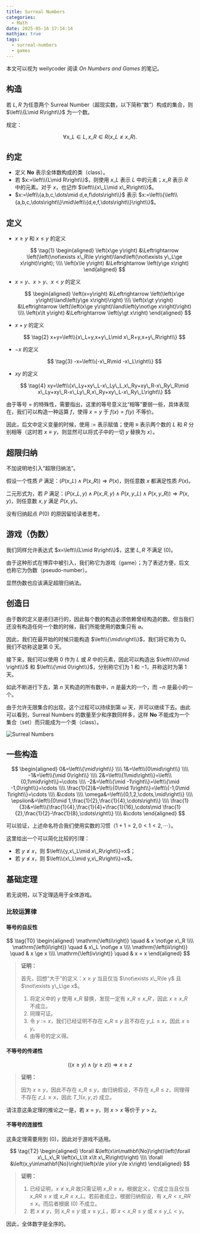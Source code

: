 ```yaml
---
title: Surreal Numbers
categories:
  - Math
date: 2025-05-16 17:14:14
mathjax: true
tags:
  - surreal-numbers
  - games
---
```


本文可以视为 weilycoder 阅读 *On Numbers and Games* 的笔记。

## 构造

若 $L,R$ 为任意两个 Surreal Number（超现实数，以下简称“数”）构成的集合，则 $\left\\{L\mid R\right\\}$ 为一个数。

规定：

$$
\tag{0} \forall x\_L \in L,x\_R \in R\left(x\_L \not \ge x\_R\right).
$$

## 约定

+ 定义 $\mathbf{No}$ 表示全体数构成的类（class）。
+ 若 $x:=\left\\{L\mid R\right\\}$，则使用 $x\_L$ 表示 $L$ 中的元素；$x\_R$ 表示 $R$ 中的元素。对于 $x$，也记作 $\left\\{x\_L\mid x\_R\right\\}$。
+ $x:=\left\\{a,b,c,\dots\mid d,e,f\dots\right\\}$ 表示 $x:=\left\\{\left\\{a,b,c,\dots\right\\}\mid\left\\{d,e,f,\dots\right\\}\right\\}$。

## 定义

+ $x\ge y$ 和 $x\le y$ 的定义

  $$
  \tag{1}
  \begin{aligned}
  \left(x\ge y\right) &\Leftrightarrow \left(\left(\not\exists x\_R\le y\right)\land\left(\not\exists y\_L\ge x\right)\right); \\\\
  \left(x\le y\right) &\Leftrightarrow \left(y\ge x\right)
  \end{aligned}
  $$

+ $x=y$、$x\gt y$、$x\lt y$ 的定义

  $$
  \begin{aligned}
  \left(x=y\right) &\Leftrightarrow \left(\left(x\ge y\right)\land\left(y\ge x\right)\right) \\\\
  \left(x\gt y\right) &\Leftrightarrow \left(\left(x\ge y\right)\land\left(y\not\ge x\right)\right) \\\\
  \left(x\lt y\right) &\Leftrightarrow \left(y\gt x\right)
  \end{aligned}
  $$

+ $x+y$ 的定义

  $$
  \tag{2} x+y=\left\\{x\_L+y,x+y\_L\mid x\_R+y,x+y\_R\right\\}
  $$

+ $-x$ 的定义

  $$
  \tag{3} -x=\left\\{-x\_R\mid -x\_L\right\\}
  $$

+ $xy$ 的定义

  $$
  \tag{4} xy=\left\\{x\_Ly+xy\_L-x\_Ly\_L,x\_Ry+xy\_R-x\_Ry\_R\mid x\_Ly+xy\_R-x\_Ly\_R,x\_Ry+xy\_L-x\_Ry\_L\right\\}
  $$

由于等号 $=$ 的特殊性，需要指出，这里的等号意义比“相等”要弱一些，具体表现在，我们可以构造一种运算 $f$，使得 $x=y$ 于 $f\left(x\right)=f\left(y\right)$ 不等价。

因此，后文中定义变量的时候，使用 $:=$ 表示赋值；使用 $\equiv$ 表示两个数的 $L$ 和 $R$ 分别相等（这时若 $x\equiv y$，则显然可以将式子中的一切 $y$ 替换为 $x$）。

## 超限归纳

不加说明地引入“超限归纳法”。

假设一个性质 $P$ 满足：$\left(P\left(x\_L\right)\land P\left(x\_R\right)\right)\Rightarrow P\left(x\right)$，则任意数 $x$ 都满足性质 $P\left(x\right)$。

二元形式为，若 $P$ 满足：$\left(P\left(x\_L,y\right)\land P\left(x\_R,y\right)\land P\left(x,y\_L\right)\land P\left(x,y\_R\right)\right)\Rightarrow P\left(x,y\right)$，则任意数 $x,y$ 满足 $P\left(x,y\right)$。

没有归纳起点 $P\left(0\right)$ 的原因留给读者思考。

## 游戏（伪数）

我们同样允许表达式 $x=\left\\{L\mid R\right\\}$，这里 $L,R$ 不满足 $\mathrm{\left(0\right)}$。

由于这种形式在博弈中被引入，我们称它为游戏（game）；为了表述方便，后文也称它为伪数（pseudo-number）。

显然伪数也应该满足超限归纳法。

## 创造日

由于数的定义是递归进行的，因此每个数的构造必须依赖曾经构造的数。但当我们还没有构造任何一个数的时候，我们所能使用的数集只有 $\varnothing$。

因此，我们在最开始的时候只能构造 $\left\\{\mid\right\\}$，我们将它称为 $0$。我们不妨称这是第 $0$ 天。

接下来，我们可以使用 $0$ 作为 $L$ 或 $R$ 中的元素，因此可以构造出 $\left\\{0\mid \right\\}$ 和 $\left\\{\mid 0\right\\}$，分别称它们为 $1$ 和 $-1$，并称这时为第 $1$ 天。

如此不断进行下去，第 $n$ 天构造的所有数中，$n$ 是最大的一个，而 $-n$ 是最小的一个。

由于允许无限集合的出现，这个过程可以持续到第 $\omega$ 天，并可以继续下去。由此可以看到，Surreal Numbers 的数量至少和序数同样多，这样 $\mathbf{No}$ 不能成为一个集合（set）而只能成为一个类（class）。

![Surreal Numbers](/image/ONAG-22.png)

## 一些构造

$$
\begin{aligned}
0&=\left\\{\mid\right\\} \\\\
1&=\left\\{0\mid\right\\} \\\\
-1&=\left\\{\mid 0\right\\} \\\\
2&=\left\\{1\mid\right\\}=\left\\{0,1\mid\right\\}=\cdots \\\\
-2&=\left\\{\mid -1\right\\}=\left\\{\mid -1,0\right\\}=\cdots \\\\
\frac{1}{2}&=\left\\{0\mid 1\right\\}=\left\\{-1,0\mid 1\right\\}=\cdots \\\\
&\cdots \\\\
\omega&=\left\\{0,1,2,\cdots,\mid\right\\} \\\\
\epsilon&=\left\\{0\mid 1,\frac{1}{2},\frac{1}{4},\cdots\right\\} \\\\
\frac{1}{3}&=\left\\{\frac{1}{4},\frac{1}{4}+\frac{1}{16},\cdots\mid \frac{1}{2},\frac{1}{2}-\frac{1}{8},\cdots\right\\} \\\\
&\cdots
\end{aligned}
$$

可以验证，上述命名符合我们使用实数的习惯（$1+1=2,0\lt 1\lt 2,\cdots$）。

这里给出一个可以简化比较的引理：

+ 若 $y\not\ge x$，则 $\left\\{y,x\_L\mid x\_R\right\\}=x$；
+ 若 $y\not\le x$，则 $\left\\{x\_L\mid y,x\_R\right\\}=x$。

## 基础定理

若无说明，以下定理适用于全体游戏。

### 比较运算律

#### 等号的自反性

$$
\tag{T0}
\begin{aligned}
\mathrm{\left(i\right)} \quad & x \not\ge x\_R \\\\
\mathrm{\left(ii\right)} \quad & x\_L \not\ge x \\\\
\mathrm{\left(iii\right)} \quad & x \ge x \\\\
\mathrm{\left(iv\right)} \quad & x = x
\end{aligned}
$$

> **证明：**
>
> 首先，回想“大于”的定义：$x\ge y$ 当且仅当 $\not\exists x\_R\le y$ 且 $\not\exists y\_L\ge x$。
>
> 1. 将定义中的 $y$ 使用 $x\_R$ 替换，发现一定有 $x\_R\le x\_R'$，因此 $x\ge x\_R$ 不成立。
> 2. 同理可证。
> 3. 令 $y:=x$，我们已经证明不存在 $x\_R\le y$ 且不存在 $y\_L\ge x$，因此 $x\ge y$。
> 4. 由等号的定义得。

#### 不等号的传递性

$$
\tag{T1}
\left(\left(x\ge y\right)\land \left(y\ge z\right)\right) \Rightarrow x\ge z
$$

> **证明：**
>
> 因为 $x\ge y$，因此不存在 $x\_R\le y$，由归纳假设，不存在 $x\_R\le z$，同理得不存在 $z\_L\ge x$，因此 $T\_1\left(x,y,z\right)$ 成立。

请注意这条定理的推论之一是，若 $x=y$，则 $x\gt x$ 等价于 $y\gt z$。

#### 不等号的连接性

这条定理需要用到 $\mathrm{\left(0\right)}$，因此对于游戏不适用。

$$
\tag{T2}
\begin{aligned}
\forall &\left(x\in\mathbf{No}\right)\left(\forall x\_L,x\_R \left(x\_L\lt x\lt x\_R\right)\right) \\\\
\forall &\left(x,y\in\mathbf{No}\right)\left(x\le y\lor y\le x\right)
\end{aligned}
$$

> **证明：**
>
> 1. 已经证明，$x\not\ge x\_R$ 故只需证明 $x\_R\ge x$。根据定义，它成立当且仅当 $x\_{RR}\le x$ 或 $x\_R\le x\_L$。若前者成立，根据归纳假设，有 $x\_R\lt x\_{RR}\le x$。而后者根据 $\mathrm{\left(0\right)}$ 不成立。
> 2. 若 $x\not\ge y$，则 $x\_R\le y$ 或 $x\le y\_L$，即 $x\lt x\_R\le y$ 或 $x\le y\_L\lt y$。

因此，全体数字是全序的。

